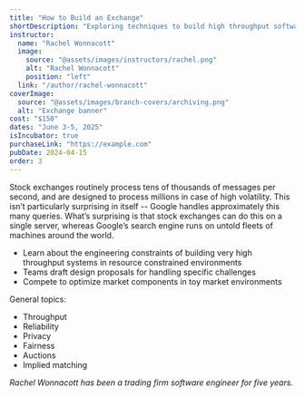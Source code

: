 ```yaml
---
title: "How to Build an Exchange"
shortDescription: "Exploring techniques to build high throughput software systems"
instructor:
  name: "Rachel Wonnacott"
  image:
    source: "@assets/images/instructors/rachel.png"
    alt: "Rachel Wonnacott"
    position: "left"
  link: "/author/rachel-wonnacott"
coverImage:
  source: "@assets/images/branch-covers/archiving.png"
  alt: "Exchange banner"
cost: "$150"
dates: "June 3-5, 2025"
isIncubator: true
purchaseLink: "https://example.com"
pubDate: 2024-04-15
order: 3
---
```


Stock exchanges routinely process tens of thousands of messages per second, and are designed to process millions in case of high volatility. This isn’t particularly surprising in itself -- Google handles approximately this many queries. What’s surprising is that stock exchanges can do this on a single server, whereas Google’s search engine runs on untold fleets of machines around the world.

- Learn about the engineering constraints of building very high throughput systems in resource constrained environments
- Teams draft design proposals for handling specific challenges
- Compete to optimize market components in toy market environments

General topics:

- Throughput
- Reliability
- Privacy
- Fairness
- Auctions
- Implied matching

*Rachel Wonnacott has been a trading firm software engineer for five years.*
